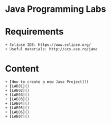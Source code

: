 # Java Programming Labs

# Requirements
    + Eclipse IDE: https://www.eclipse.org/
    + Useful materials: http://acs.ase.ro/java

# Content
    + [How to create a new Java Project]()
    + [LAB01]()
    + [LAB02]()
    + [LAB03]()
    + [LAB03]()
    + [LAB04]()
    + [LAB05]()
    + [LAB06]()
    + [LAB07]()